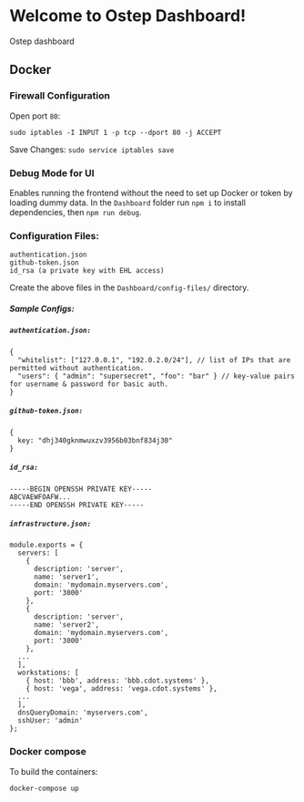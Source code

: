 # Welcome to Ostep Dashboard!

Ostep dashboard

## Docker

### Firewall Configuration

Open port `80`:

`sudo iptables -I INPUT 1 -p tcp --dport 80 -j ACCEPT`

Save Changes:
`sudo service iptables save`

### Debug Mode for UI

Enables running the frontend without the need to set up Docker or token by loading dummy data.
In the `Dashboard` folder run `npm i` to install dependencies, then `npm run debug`.

### Configuration Files:

    authentication.json
    github-token.json
    id_rsa (a private key with EHL access)

Create the above files in the `Dashboard/config-files/` directory.

##### Sample Configs:

##### `authentication.json:`

```
{
  "whitelist": ["127.0.0.1", "192.0.2.0/24"], // list of IPs that are permitted without authentication.
  "users": { "admin": "supersecret", "foo": "bar" } // key-value pairs for username & password for basic auth.
}
```

##### `github-token.json:`

```
{
  key: "dhj340gknmwuxzv3956b03bnf834j30"
}
```

##### `id_rsa:`

```
-----BEGIN OPENSSH PRIVATE KEY-----
ABCVAEWFOAFW...
-----END OPENSSH PRIVATE KEY-----
```

##### `infrastructure.json:`

```
module.exports = {
  servers: [
    {
      description: 'server',
      name: 'server1',
      domain: 'mydomain.myservers.com',
      port: '3000'
    },
    {
      description: 'server',
      name: 'server2',
      domain: 'mydomain.myservers.com',
      port: '3000'
    },
  ...
  ],
  workstations: [
    { host: 'bbb', address: 'bbb.cdot.systems' },
    { host: 'vega', address: 'vega.cdot.systems' },
  ...
  ],
  dnsQueryDomain: 'myservers.com',
  sshUser: 'admin'
};
```

### Docker compose

To build the containers:

`docker-compose up`
